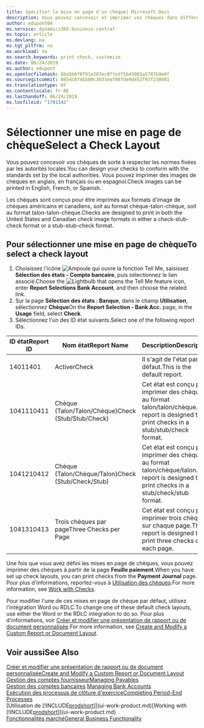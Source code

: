 ```yaml
---
title: Spécifier la mise en page d'un chèque| Microsoft Docs
description: Vous pouvez concevoir et imprimer vos chèques dans différents formats pour respecter des normes.
author: edupont04
ms.service: dynamics365-business-central
ms.topic: article
ms.devlang: na
ms.tgt_pltfrm: na
ms.workload: na
ms.search.keywords: print check, customize
ms.date: 06/24/2019
ms.author: edupont
ms.openlocfilehash: 6ba5b6f0f91e207ec8ffedf5b45003a5787b9e0f
ms.sourcegitcommit: 0854c074b500c3031eaf86fde9d452f93f238081
ms.translationtype: HT
ms.contentlocale: fr-BE
ms.lasthandoff: 06/24/2019
ms.locfileid: "1701142"
---
```

# <a name="select-a-check-layout"></a><span data-ttu-id="f5639-103">Sélectionner une mise en page de chèque</span><span class="sxs-lookup"><span data-stu-id="f5639-103">Select a Check Layout</span></span>
<span data-ttu-id="f5639-104">Vous pouvez concevoir vos chèques de sorte à respecter les normes fixées par les autorités locales.</span><span class="sxs-lookup"><span data-stu-id="f5639-104">You can design your checks to conform with the standards set by the local authorities.</span></span> <span data-ttu-id="f5639-105">Vous pouvez imprimer des images de chèques en anglais, en français ou en espagnol.</span><span class="sxs-lookup"><span data-stu-id="f5639-105">Check images can be printed in English, French, or Spanish.</span></span>

<span data-ttu-id="f5639-106">Les chèques sont conçus pour être imprimés aux formats d'image de chèques américains et canadiens, soit au format chèque-talon-chèque, soit au format talon-talon-chèque.</span><span class="sxs-lookup"><span data-stu-id="f5639-106">Checks are designed to print in both the United States and Canadian check image formats in either a check-stub-check format or a stub-stub-check format.</span></span>

## <a name="to-select-a-check-layout"></a><span data-ttu-id="f5639-107">Pour sélectionner une mise en page de chèque</span><span class="sxs-lookup"><span data-stu-id="f5639-107">To select a check layout</span></span>
1. <span data-ttu-id="f5639-108">Choisissez l'icône ![Ampoule qui ouvre la fonction Tell Me](media/ui-search/search_small.png "Dites-moi ce que vous voulez faire"), saisissez **Sélection des états - Compte bancaire**, puis sélectionnez le lien associé.</span><span class="sxs-lookup"><span data-stu-id="f5639-108">Choose the ![Lightbulb that opens the Tell Me feature](media/ui-search/search_small.png "Tell me what you want to do") icon, enter **Report Selections Bank Account**, and then choose the related link.</span></span>
2. <span data-ttu-id="f5639-109">Sur la page **Sélection des états : Banque**, dans le champ **Utilisation**, sélectionnez **Chèque**</span><span class="sxs-lookup"><span data-stu-id="f5639-109">On the **Report Selection - Bank Acc.** page, in the **Usage** field, select **Check**.</span></span>
3. <span data-ttu-id="f5639-110">Sélectionnez l'un des ID état suivants.</span><span class="sxs-lookup"><span data-stu-id="f5639-110">Select one of the following report IDs.</span></span>

| <span data-ttu-id="f5639-111">ID état</span><span class="sxs-lookup"><span data-stu-id="f5639-111">Report ID</span></span> | <span data-ttu-id="f5639-112">Nom état</span><span class="sxs-lookup"><span data-stu-id="f5639-112">Report Name</span></span> | <span data-ttu-id="f5639-113">Description</span><span class="sxs-lookup"><span data-stu-id="f5639-113">Description</span></span> |
| --- | --- | --- |
| <span data-ttu-id="f5639-114">1401</span><span class="sxs-lookup"><span data-stu-id="f5639-114">1401</span></span> |<span data-ttu-id="f5639-115">Activer</span><span class="sxs-lookup"><span data-stu-id="f5639-115">Check</span></span> |<span data-ttu-id="f5639-116">Il s'agit de l'état par défaut.</span><span class="sxs-lookup"><span data-stu-id="f5639-116">This is the default report.</span></span> |
| <span data-ttu-id="f5639-117">10411</span><span class="sxs-lookup"><span data-stu-id="f5639-117">10411</span></span> |<span data-ttu-id="f5639-118">Chèque (Talon/Talon/Chèque)</span><span class="sxs-lookup"><span data-stu-id="f5639-118">Check (Stub/Stub/Check)</span></span> |<span data-ttu-id="f5639-119">Cet état est conçu pour imprimer des chèques au format talon/talon/chèque.</span><span class="sxs-lookup"><span data-stu-id="f5639-119">This report is designed to print checks in a stub/stub/check format.</span></span> |
| <span data-ttu-id="f5639-120">10412</span><span class="sxs-lookup"><span data-stu-id="f5639-120">10412</span></span> |<span data-ttu-id="f5639-121">Chèque (Talon/Chèque/Talon)</span><span class="sxs-lookup"><span data-stu-id="f5639-121">Check (Stub/Check/Stub)</span></span> |<span data-ttu-id="f5639-122">Cet état est conçu pour imprimer des chèques au format talon/chèque/talon.</span><span class="sxs-lookup"><span data-stu-id="f5639-122">This report is designed to print checks in a stub/check/stub format.</span></span> |
| <span data-ttu-id="f5639-123">10413</span><span class="sxs-lookup"><span data-stu-id="f5639-123">10413</span></span> |<span data-ttu-id="f5639-124">Trois chèques par page</span><span class="sxs-lookup"><span data-stu-id="f5639-124">Three Checks per Page</span></span> |<span data-ttu-id="f5639-125">Cet état est conçu pour imprimer trois chèques sur chaque page.</span><span class="sxs-lookup"><span data-stu-id="f5639-125">This report is designed to print three checks on each page.</span></span> |

<span data-ttu-id="f5639-126">Une fois que vous avez défini les mises en page de chèques, vous pouvez imprimer des chèques à partir de la page **Feuille paiement**.</span><span class="sxs-lookup"><span data-stu-id="f5639-126">When you have set up check layouts, you can print checks from the **Payment Journal** page.</span></span> <span data-ttu-id="f5639-127">Pour plus d'informations, reportez-vous à [Utilisation des chèques](payables-how-work-checks.md).</span><span class="sxs-lookup"><span data-stu-id="f5639-127">For more information, see [Work with Checks](payables-how-work-checks.md).</span></span>

<span data-ttu-id="f5639-128">Pour modifier l'une de ces mises en page de chèque par défaut, utilisez l'intégration Word ou RDLC.</span><span class="sxs-lookup"><span data-stu-id="f5639-128">To change one of these default check layouts, use either the Word or the RDLC integration to do so.</span></span> <span data-ttu-id="f5639-129">Pour plus d'informations, voir [Créer et modifier une présentation de rapport ou de document personnalisée](ui-how-create-custom-report-layout.md).</span><span class="sxs-lookup"><span data-stu-id="f5639-129">For more information, see [Create and Modify a Custom Report or Document Layout](ui-how-create-custom-report-layout.md).</span></span>

## <a name="see-also"></a><span data-ttu-id="f5639-130">Voir aussi</span><span class="sxs-lookup"><span data-stu-id="f5639-130">See Also</span></span>
[<span data-ttu-id="f5639-131">Créer et modifier une présentation de rapport ou de document personnalisée</span><span class="sxs-lookup"><span data-stu-id="f5639-131">Create and Modify a Custom Report or Document Layout</span></span>](ui-how-create-custom-report-layout.md)  
[<span data-ttu-id="f5639-132">Gestion des comptes fournisseur</span><span class="sxs-lookup"><span data-stu-id="f5639-132">Managing Payables</span></span>](payables-manage-payables.md)  
<span data-ttu-id="f5639-133">[Gestion des comptes bancaires](bank-manage-bank-accounts.md) </span><span class="sxs-lookup"><span data-stu-id="f5639-133">[Managing Bank Accounts](bank-manage-bank-accounts.md) </span></span>  
[<span data-ttu-id="f5639-134">Exécution des processus de clôture d'exercice</span><span class="sxs-lookup"><span data-stu-id="f5639-134">Completing Period-End Processes</span></span>](year-how-complete-period-end-processes.md)  
<span data-ttu-id="f5639-135">[Utilisation de [!INCLUDE[prodshort](includes/prodshort.md)]](ui-work-product.md)</span><span class="sxs-lookup"><span data-stu-id="f5639-135">[Working with [!INCLUDE[prodshort](includes/prodshort.md)]](ui-work-product.md)</span></span>  
[<span data-ttu-id="f5639-136">Fonctionnalités marché</span><span class="sxs-lookup"><span data-stu-id="f5639-136">General Business Functionality</span></span>](ui-across-business-areas.md)
